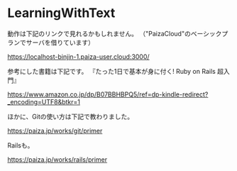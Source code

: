 # LearningWithText
動作は下記のリンクで見れるかもしれません。
（"PaizaCloud"のベーシックプランでサーバを借りています）

https://localhost-binjin-1.paiza-user.cloud:3000/


参考にした書籍は下記です。
『たった1日で基本が身に付く! Ruby on Rails 超入門』

https://www.amazon.co.jp/dp/B07BBHBPQ5/ref=dp-kindle-redirect?_encoding=UTF8&btkr=1


ほかに、Gitの使い方は下記で教わりました。

https://paiza.jp/works/git/primer


Railsも。

https://paiza.jp/works/rails/primer

